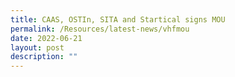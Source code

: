 ```yaml
---
title: CAAS, OSTIn, SITA and Startical signs MOU
permalink: /Resources/latest-news/vhfmou
date: 2022-06-21
layout: post
description: ""
---
```

